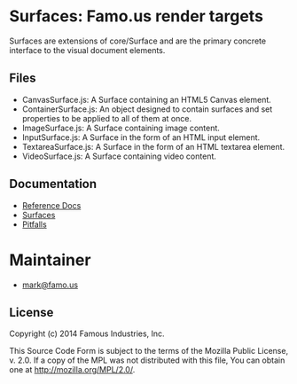 Surfaces: Famo.us render targets
================================

Surfaces are extensions of core/Surface and are the primary concrete interface 
to the visual document elements.


## Files

- CanvasSurface.js: A Surface containing an HTML5 Canvas element.
- ContainerSurface.js:  An object designed to contain surfaces and set 
  properties to be applied to all of them at once.
- ImageSurface.js: A Surface containing image content.
- InputSurface.js: A Surface in the form of an HTML input element.
- TextareaSurface.js: A Surface in the form of an HTML textarea element.
- VideoSurface.js: A Surface containing video content.


## Documentation

- [Reference Docs][reference-documentation]
- [Surfaces][surfaces]
- [Pitfalls][pitfalls]

# Maintainer
- mark@famo.us


## License

Copyright (c) 2014 Famous Industries, Inc.

This Source Code Form is subject to the terms of the Mozilla Public License, 
v. 2.0. If a copy of the MPL was not distributed with this file, You can obtain 
one at http://mozilla.org/MPL/2.0/.


[reference-documentation]: http://famo.us/docs
[surfaces]: http://famo.us/guides/dev/surfaces.html
[pitfalls]: http://famo.us/guides/dev/pitfalls.html

